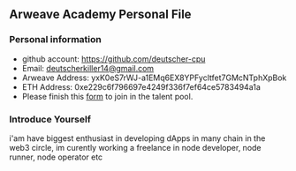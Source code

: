 ## Arweave Academy Personal File

### Personal information

- github account: https://github.com/deutscher-cpu
- Email: deutscherkiller14@gmail.com
- Arweave Address: yxK0eS7rWJ-a1EMq6EX8YPFycltfet7GMcNTphXpBok
- ETH Address: 0xe229c6f796697e4249f336f7ef64ce5783494a1a
- Please finish this [form](https://docs.google.com/forms/d/e/1FAIpQLSfWA5fIIcBgmRppm3jNz5vmf9Mai_QMVil-2pO4r7YKn_Zhtw/viewform?usp=sf_link) to join in the talent pool.

### Introduce Yourself
 i'am have biggest enthusiast in developing dApps in many chain in the web3 circle, im curently working a freelance in node developer, node runner, node operator etc